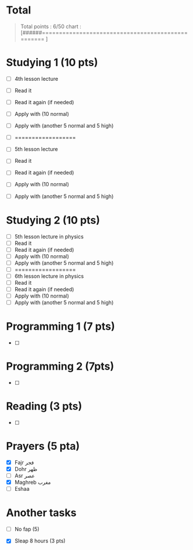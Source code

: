 # Total

> Total points : 6/50
> chart : [######================================================== ]
# Studying 1 (10 pts)

- [ ] 4th lesson lecture
- [ ] Read it
- [ ] Read it again (if needed)
- [ ] Apply with (10 normal)
- [ ] Apply with (another 5 normal and 5 high)
- [ ] ==================
- [ ] 5th lesson lecture
- [ ] Read it
- [ ] Read it again (if needed)
- [ ] Apply with (10 normal)
- [ ] Apply with (another 5 normal and 5 high)


# Studying 2 (10 pts)

- [ ] 5th lesson lecture in physics
- [ ] Read it
- [ ] Read it again (if needed)
- [ ] Apply with (10 normal)
- [ ] Apply with (another 5 normal and 5 high)
- [ ] ==================
- [ ] 6th lesson lecture in physics
- [ ] Read it
- [ ] Read it again (if needed)
- [ ] Apply with (10 normal)
- [ ] Apply with (another 5 normal and 5 high)

# Programming 1 (7 pts)
- [ ] 

# Programming 2 (7pts)
- [ ] 

# Reading (3 pts)
- [ ] 

# Prayers (5 pta)
- [x] Fajr فجر
- [x] Dohr ظهر
- [ ] Asr عصر
- [x] Maghreb مغرب
- [ ] Eshaa 

# Another tasks
- [ ] No fap (5)
- [x] Sleap 8 hours (3 pts)

